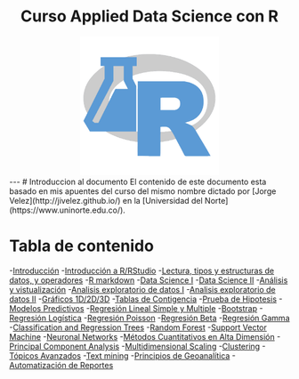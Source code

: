 <div align="center">
  <h1>Curso Applied Data Science con R</h1>
</div>
<div align="center"> 
  <img src="readme_img/logoR.png" width="250">
</div>
---
# Introduccion al documento 
El contenido de este documento esta basado en mis apuentes del curso del mismo nombre dictado por [Jorge Velez](http://jivelez.github.io/) en la [Universidad del Norte](https://www.uninorte.edu.co/).

# Tabla de contenido
-[Introducción](#Introduccion)
  -[Introducción a R/RStudio](#IntroR)
  -[Lectura, tipos y estructuras de datos, y operadores](#Lectura-tipos-estructuras)
  -[R markdown](#Rmarkdown)
  -[Data Science I](#DS1)
  -[Data Science II](#DS2)
-[Análisis y vistualización](#AnalisisyVis)
  -[Analisis exploratorio de datos I](#AED1)
  -[Analisis exploratorio de datos II](#AED2)
  -[Gráficos 1D/2D/3D](#Graficos)
  -[Tablas de Contigencia](#Tablas-contingencia)
  -[Prueba de Hipotesis](#Prueba-de-Hipoteisis)
-[Modelos Predictivos](#ModPred)
  -[Regresión Lineal Simple y Multiple](#RLSyM)
  -[Bootstrap](#Bootstrap)
  -[Regresión Logística](#Rlog)
  -[Regresión Poisson](Rpois)
  -[Regresión Beta](#Rbeta)
  -[Regresión Gamma](#Rgam)
  -[Classification and Regression Trees](#CART)
  -[Random Forest](#RF)
  -[Support Vector Machine](#SVM)
  -[Neuronal Networks](#NN)
-[Métodos Cuantitativos en Alta Dimensión](#MetCuantAD)
  -[Principal Component Analysis](#PCA)
  -[Multidimensional Scaling](#MDS)
  -[Clustering](#Cluster)
-[Tópicos Avanzados](#TA)
  -[Text mining](#Textmining)
  -[Principios de Geoanalítica](#Geoanalitica)
  -[Automatización de Reportes](AutReports)

